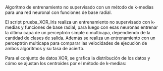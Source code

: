 Algoritmo de entrenamiento no supervisado con un método de k-medias para una red neuronal con funciones de base radial.

El script prueba_XOR_Iris realiza un entrenamiento no supervisado con k-medias y funciones de base radial, para luego con esas neuronas entrenar la última capa de un
perceptrón simple o multicapa, dependiendo de la cantidad de clases de salida. 
Además se realiza un entrenamiento con un perceptrón multicapa para comparar las velocidades de ejecución de ambos algoritmos y su tasa de acierto.

Para el conjunto de datos XOR, se grafica la distribución de los datos y cómo se ajustan los centroides por el método de k-medias:
